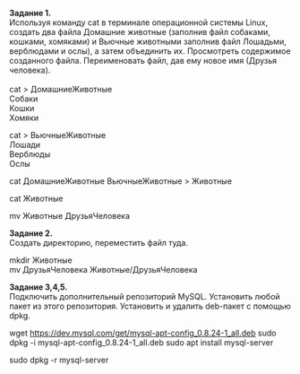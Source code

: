 
<b>Задание 1.</b><br>
 Используя команду cat в терминале операционной системы Linux, создать
два файла Домашние животные (заполнив файл собаками, кошками,
хомяками) и Вьючные животными заполнив файл Лошадьми, верблюдами и
ослы), а затем объединить их. Просмотреть содержимое созданного файла.
Переименовать файл, дав ему новое имя (Друзья человека).<br>
<br>
cat > ДомашниеЖивотные <br>
Собаки <br>
Кошки <br>
Хомяки

cat > ВьючныеЖивотные <br>
Лошади <br>
Верблюды <br>
Ослы

cat ДомашниеЖивотные ВьючныеЖивотные > Животные

cat Животные

mv Животные ДрузьяЧеловека

<b>Задание 2.</b><br> Создать директорию, переместить файл туда.<br>

mkdir Животные <br>
mv ДрузьяЧеловека Животные/ДрузьяЧеловека

<b>Задание 3,4,5.</b><br> Подключить дополнительный репозиторий MySQL. Установить любой пакет
из этого репозитория.
Установить и удалить deb-пакет с помощью dpkg.

wget https://dev.mysql.com/get/mysql-apt-config_0.8.24-1_all.deb
sudo dpkg -i mysql-apt-config_0.8.24-1_all.deb
sudo apt install mysql-server

sudo dpkg -r mysql-server


